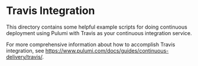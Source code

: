 # Travis Integration

This directory contains some helpful example scripts for doing continuous deployment using Pulumi with Travis as
your continuous integration service.

For more comprehensive information about how to accomplish Travis integration, see
https://www.pulumi.com/docs/guides/continuous-delivery/travis/.
